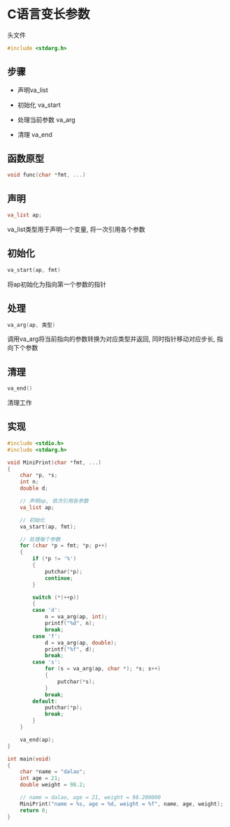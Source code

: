 <!--
 * @Description: 
 * @Version: 1.0
 * @Author: daLao
 * @Email: dalao@xxx.com
 * @Date: 2022-10-26 19:55:27
 * @LastEditors: dalao_li
 * @LastEditTime: 2023-04-16 23:02:07
-->

# C语言变长参数

头文件

```c
#include <stdarg.h>
```

## 步骤

- 声明va_list

- 初始化 va_start

- 处理当前参数 va_arg

- 清理 va_end


## 函数原型

```c++
void func(char *fmt, ...)
```


## 声明

```c++
va_list ap;
```

va_list类型用于声明一个变量, 将一次引用各个参数


## 初始化

```c++
va_start(ap, fmt)
```

将ap初始化为指向第一个参数的指针


## 处理

```c++
va_arg(ap, 类型)
```

调用va_arg将当前指向的参数转换为对应类型并返回, 同时指针移动对应步长, 指向下个参数


## 清理

```c++
va_end()
```

清理工作


## 实现

```c++
#include <stdio.h>
#include <stdarg.h>

void MiniPrint(char *fmt, ...)
{
    char *p, *s;
    int n;
    double d;

    // 声明ap, 依次引用各参数
    va_list ap;

    // 初始化
    va_start(ap, fmt);

    // 处理每个参数
    for (char *p = fmt; *p; p++)
    {
        if (*p != '%')
        {
            putchar(*p);
            continue;
        }

        switch (*(++p))
        {
        case 'd':
            n = va_arg(ap, int);
            printf("%d", n);
            break;
        case 'f':
            d = va_arg(ap, double);
            printf("%f", d);
            break;
        case 's':
            for (s = va_arg(ap, char *); *s; s++)
            {
                putchar(*s);
            }
            break;
        default:
            putchar(*p);
            break;
        }
    }

    va_end(ap);
}

int main(void)
{
    char *name = "dalao";
    int age = 21;
    double weight = 98.2;

    // name = dalao, age = 21, weight = 98.200000
    MiniPrint("name = %s, age = %d, weight = %f", name, age, weight);
    return 0;
}
```